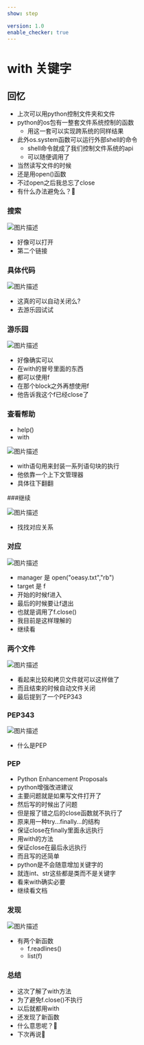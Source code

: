 ```yaml
---
show: step

version: 1.0
enable_checker: true
---
```


# with 关键字
## 回忆

- 上次可以用python控制文件夹和文件
- python的os包有一整套文件系统控制的函数
	- 用这一套可以实现跨系统的同样结果
- 此外os.system函数可以运行外部shell的命令
	- shell命令就成了我们控制文件系统的api
	- 可以随便调用了
- 当然读写文件的时候
- 还是用open()函数
- 不过open之后我总忘了close
- 有什么办法避免么？🤔
### 搜索

![图片描述](https://doc.shiyanlou.com/courses/uid1190679-20210827-1630050072740)

- 好像可以打开
- 第二个链接

### 具体代码

![图片描述](https://doc.shiyanlou.com/courses/uid1190679-20210827-1630050173668)

- 这真的可以自动关闭么?
- 去游乐园试试

### 游乐园

![图片描述](https://doc.shiyanlou.com/courses/uid1190679-20210827-1630050264651)

- 好像确实可以
- 在with的冒号里面的东西
- 都可以使用f
- 在那个block之外再想使用f
- 他告诉我这个f已经close了

### 查看帮助

- help()
- with

![图片描述](https://doc.shiyanlou.com/courses/uid1190679-20210827-1630050363939)

- with语句用来封装一系列语句块的执行
- 他依靠一个上下文管理器
- 具体往下翻翻

###继续

![图片描述](https://doc.shiyanlou.com/courses/uid1190679-20210827-1630050768979)

- 找找对应关系

### 对应

![图片描述](https://doc.shiyanlou.com/courses/uid1190679-20210827-1630050916154)

- manager 是 open("oeasy.txt","rb")
- target 是 f
- 开始的时候f进入
- 最后的时候要让f退出
- 也就是调用了f.close()
- 我目前是这样理解的
- 继续看

### 两个文件

![图片描述](https://doc.shiyanlou.com/courses/uid1190679-20210827-1630051229041)

- 看起来比较和拷贝文件就可以这样做了
- 而且结束的时候自动文件关闭
- 最后提到了一个PEP343

### PEP343

![图片描述](https://doc.shiyanlou.com/courses/uid1190679-20210827-1630051464479)

- 什么是PEP
### PEP

- Python Enhancement Proposals
- python增强改进建议
- 主要问题就是如果写文件打开了
- 然后写的时候出了问题
- 但是报了错之后的close函数就不执行了
- 原来用一种try...finally...的结构
- 保证close在finally里面永远执行
- 用with的方法
- 保证close在最后永远执行
- 而且写的还简单
- python是不会随意增加关键字的
- 就连int、str这些都是类而不是关键字
- 看来with确实必要
- 继续看文档

### 发现

![图片描述](https://doc.shiyanlou.com/courses/uid1190679-20210827-1630052195612)

- 有两个新函数
	- f.readlines()
	- list(f)


### 总结 
- 这次了解了with方法
- 为了避免f.close()不执行
- 以后就都用with
- 还发现了新函数
- 什么意思呢？🤔
- 下次再说👋